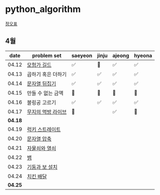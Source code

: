# python_algorithm

[정오표](https://github.com/ndb796/python-for-coding-test/blob/master/notice.md)

## 4월

| date      | problem set                                                                           | saeyeon | jinju | ajeong | hyeona |
| --------- | ------------------------------------------------------------------------------------- | ------- | ----- | ------ | ------ |
| 04.12     | [모험가 길드](https://www.acmicpc.net/problem/25538)                                  | ✅      | 🔺    | ✅     |   ✅   |
| 04.13     | 곱하기 혹은 더하기                                                                    | ✅      | ✅    |  ✅     |   ✅   |
| 04.14     | [문자열 뒤집기](https://www.acmicpc.net/problem/1439)                                 | ✅      | ✅    |  ✅    |   ✅   |
| 04.15     | 만들 수 없는 금액                                                                     | 🔺      | 🔺    |  🔺    |   🔺   |
| 04.16     | 볼링공 고르기                                                                         | ✅      | ✅    | ✅     |   ✅    |
| 04.17     | [무지의 먹방 라이브](https://school.programmers.co.kr/learn/courses/30/lessons/42891) |    🔺     |       |  ✅     |   🔺   |
| **04.18** |                                                                                       |         |       |        |        |
|04.19| [럭키 스트레이트](https://www.acmipc.net/problem/18406)                                         |         |       |        |        |
|04.20 | [문자열 압축](https://programmers.co.kr/learn/courses/30/lessons/60057)                        |         |       |        |        |
|04.21 | [자물쇠와 열쇠](https://prpogrammers.co.kr/learn/courses/30/lessons/60059)                      |         |       |        |        |
|04.22 | [뱀](https://www.acmicpc.net/problem/3190)                                                   |         |       |        |        |
|04.23| [기둥과 보 설치](https://programmers.co.kr/learn/courses/30/lessons/60061)                        |         |       |        |        |    
|04.24| [치킨 배달](https://www.acmipc.net/problem/15686)                                                 |         |       |        |        |
| **04.25** |                                                                                       |         |       |        |        |
